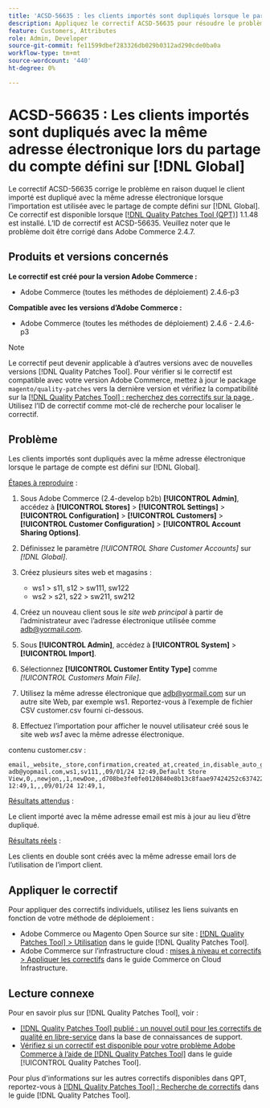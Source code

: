 ```yaml
---
title: 'ACSD-56635 : les clients importés sont dupliqués lorsque le partage de compte est défini sur [!DNL Global]'
description: Appliquez le correctif ACSD-56635 pour résoudre le problème Adobe Commerce en raison duquel le client importé est dupliqué avec la même adresse électronique lorsque l’importation est utilisée avec le partage de compte défini sur [!DNL Global].
feature: Customers, Attributes
role: Admin, Developer
source-git-commit: fe11599dbef283326db029b0312ad290cde0ba0a
workflow-type: tm+mt
source-wordcount: '440'
ht-degree: 0%

---
```


# ACSD-56635 : Les clients importés sont dupliqués avec la même adresse électronique lors du partage du compte défini sur [!DNL Global]

Le correctif ACSD-56635 corrige le problème en raison duquel le client importé est dupliqué avec la même adresse électronique lorsque l’importation est utilisée avec le partage de compte défini sur [!DNL Global]. Ce correctif est disponible lorsque [[!DNL Quality Patches Tool (QPT)]](https://experienceleague.adobe.com/fr/docs/commerce-knowledge-base/kb/announcements/commerce-announcements/magento-quality-patches-released-new-tool-to-self-serve-quality-patches) 1.1.48 est installé. L’ID de correctif est ACSD-56635. Veuillez noter que le problème doit être corrigé dans Adobe Commerce 2.4.7.

## Produits et versions concernés

**Le correctif est créé pour la version Adobe Commerce :**

* Adobe Commerce (toutes les méthodes de déploiement) 2.4.6-p3

**Compatible avec les versions d’Adobe Commerce :**

* Adobe Commerce (toutes les méthodes de déploiement) 2.4.6 - 2.4.6-p3

>[!NOTE]
>
>Le correctif peut devenir applicable à d’autres versions avec de nouvelles versions [!DNL Quality Patches Tool]. Pour vérifier si le correctif est compatible avec votre version Adobe Commerce, mettez à jour le package `magento/quality-patches` vers la dernière version et vérifiez la compatibilité sur la [[!DNL Quality Patches Tool] : recherchez des correctifs sur la page ](https://experienceleague.adobe.com/tools/commerce-quality-patches/index.html?lang=fr). Utilisez l’ID de correctif comme mot-clé de recherche pour localiser le correctif.

## Problème

Les clients importés sont dupliqués avec la même adresse électronique lorsque le partage de compte est défini sur [!DNL Global].

<u>Étapes à reproduire</u> :

1. Sous Adobe Commerce (2.4-develop b2b) **[!UICONTROL Admin]**, accédez à **[!UICONTROL Stores]** > **[!UICONTROL Settings]** > **[!UICONTROL Configuration]** > **[!UICONTROL Customers]** > **[!UICONTROL Customer Configuration]** > **[!UICONTROL Account Sharing Options]**.
1. Définissez le paramètre *[!UICONTROL Share Customer Accounts]* sur *[!DNL Global]*.
1. Créez plusieurs sites web et magasins :

   * ws1 > s11, s12 > sw111, sw122
   * ws2 > s21, s22 > sw211, sw212

1. Créez un nouveau client sous le *site web principal* à partir de l’administrateur avec l’adresse électronique utilisée comme <adb@yormail.com>.
1. Sous **[!UICONTROL Admin]**, accédez à **[!UICONTROL System]** > **[!UICONTROL Import]**.
1. Sélectionnez **[!UICONTROL Customer Entity Type]** comme *[!UICONTROL Customers Main File]*.
1. Utilisez la même adresse électronique que <adb@yormail.com> sur un autre site Web, par exemple ws1. Reportez-vous à l’exemple de fichier CSV customer.csv fourni ci-dessous.
1. Effectuez l’importation pour afficher le nouvel utilisateur créé sous le site web *ws1* avec la même adresse électronique.

contenu customer.csv :

```
email,_website,_store,confirmation,created_at,created_in,disable_auto_group_change,dob,firstname,gender,group_id,lastname,middlename,password_hash,prefix,rp_token,rp_token_created_at,store_id,suffix,taxvat,updated_at,website_id,password
adb@yopmail.com,ws1,sv111,,09/01/24 12:49,Default Store View,0,,newjon,,1,newDoe,,d708be3fe0fe0120840e8b13c8faae97424252c6374227ff59c05814f1aecd79:mgLqkqgTwLPLlCljzvF8hp67fNOOvOZb:1,,07e71459c137f4da15292134ff459cba,30/10/15 12:49,1,,,09/01/24 12:49,1,
```

<u>Résultats attendus</u> :

Le client importé avec la même adresse email est mis à jour au lieu d’être dupliqué.

<u>Résultats réels</u> :

Les clients en double sont créés avec la même adresse email lors de l’utilisation de l’import client.

## Appliquer le correctif

Pour appliquer des correctifs individuels, utilisez les liens suivants en fonction de votre méthode de déploiement :

* Adobe Commerce ou Magento Open Source sur site : [[!DNL Quality Patches Tool] > Utilisation](/help/tools/quality-patches-tool/usage.md) dans le guide [!DNL Quality Patches Tool].
* Adobe Commerce sur l’infrastructure cloud : [mises à niveau et correctifs > Appliquer les correctifs](https://experienceleague.adobe.com/docs/commerce-cloud-service/user-guide/develop/upgrade/apply-patches.html?lang=fr) dans le guide Commerce on Cloud Infrastructure.

## Lecture connexe

Pour en savoir plus sur [!DNL Quality Patches Tool], voir :

* [[!DNL Quality Patches Tool] publié : un nouvel outil pour les correctifs de qualité en libre-service](https://experienceleague.adobe.com/fr/docs/commerce-knowledge-base/kb/announcements/commerce-announcements/magento-quality-patches-released-new-tool-to-self-serve-quality-patches) dans la base de connaissances de support.
* [Vérifiez si un correctif est disponible pour votre problème Adobe Commerce à l’aide de  [!DNL Quality Patches Tool]](/help/tools/quality-patches-tool/patches-available-in-qpt/check-patch-for-magento-issue-with-magento-quality-patches.md) dans le guide [!UICONTROL Quality Patches Tool].


Pour plus d&#39;informations sur les autres correctifs disponibles dans QPT, reportez-vous à [[!DNL Quality Patches Tool] : Recherche de correctifs](https://experienceleague.adobe.com/tools/commerce-quality-patches/index.html?lang=fr) dans le guide [!DNL Quality Patches Tool].
